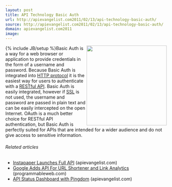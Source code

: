 ```yaml
---
layout: post
title: API Technology Basic Auth
url: http://apievangelist.com2011/02/13/api-technology-basic-auth/
source: http://apievangelist.com2011/02/13/api-technology-basic-auth/
domain: apievangelist.com2011
image: 
---
```

{% include JB/setup %}<img src="http://kinlane-productions.s3.amazonaws.com/basic-auth.png"  width="250" align="right" />Basic Auth is a way for a web browser or application to provide credentials in the form of a username and password.
Because Basic Auth is integrated into <a class="zem_slink" title="Hypertext Transfer Protocol" rel="wikipedia" href="http://en.wikipedia.org/wiki/Hypertext_Transfer_Protocol">HTTP protocol</a> it is the easiest way for users to authenticate with a <a class="zem_slink" title="Representational State Transfer" rel="wikipedia" href="http://en.wikipedia.org/wiki/Representational_State_Transfer">RESTful API</a>.
Basic Auth is easily integrated, however if <a class="zem_slink" title="Transport Layer Security" rel="wikipedia" href="http://en.wikipedia.org/wiki/Transport_Layer_Security">SSL</a> is not used, the username and password are passed in plain text and can be easily intercepted on the open Internet.
OAuth is a much better choice for RESTful API authentication, but Basic Auth is perfectly suited for APIs that are intended for a wider audience and do not give access to sensitive information.
<h6 class="zemanta-related-title c2">
     Related articles
</h6>
<ul class="zemanta-article-ul">
     <li class="zemanta-article-ul-li">
          <a href="http://blog.apievangelist.com/2011/02/10/instapaper-launches-full-api/">Instapaper Launches Full API</a> (apievangelist.com)
     </li>
     <li class="zemanta-article-ul-li">
          <a href="http://blog.programmableweb.com/2011/01/11/google-adds-api-for-url-shortener-and-link-analytics/">Google Adds API For URL Shortener and Link Analytics</a> (programmableweb.com)
     </li>
     <li class="zemanta-article-ul-li">
          <a href="http://blog.apievangelist.com/2011/02/12/api-status-dashboard-with-pingdom/">API Status Dashboard with Pingdom</a> (apievangelist.com)
     </li>
</ul>
